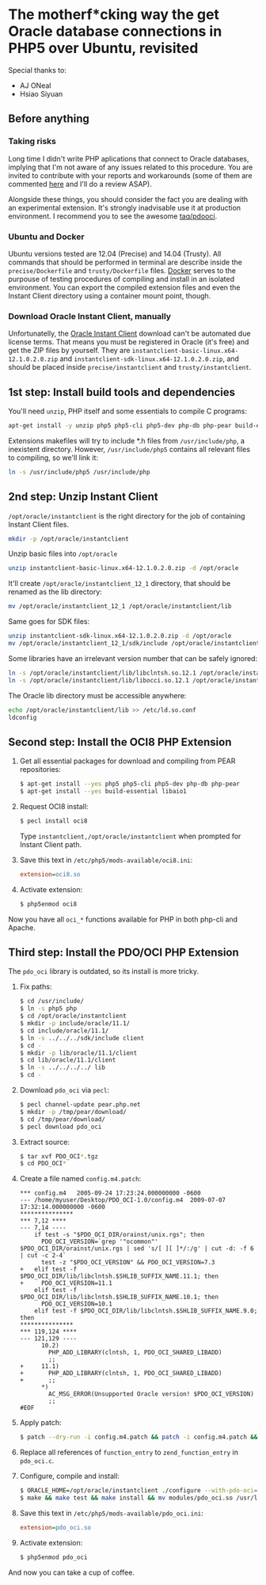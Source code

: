 # The motherf*cking way the get Oracle database connections in PHP5 over Ubuntu, revisited

Special thanks to:

* AJ ONeal
* Hsiao Siyuan

## Before anything

### Taking risks

Long time I didn't write PHP aplications that connect to Oracle databases, implying that I'm not aware of any issues
related to this procedure. You are invited to contribute with your reports and workarounds (some of them are commented
[here](https://gist.github.com/tassoevan/10392954) and I'll do a review ASAP).

Alongside these things, you should consider the fact you are dealing with an experimental extension. It's strongly
inadvisable use it at production environment. I recommend you to see the awesome
[taq/pdooci](https://github.com/taq/pdooci).

### Ubuntu and Docker

Ubuntu versions tested are 12.04 (Precise) and 14.04 (Trusty). All commands that should be performed in terminal are
describe inside the `precise/Dockerfile` and `trusty/Dockerfile` files. [Docker](https://www.docker.com/) serves to the
purpouse of testing procedures of compiling and install in an isolated environment. You can export the compiled
extension files and even the Instant Client directory using a container mount point, though.

### Download Oracle Instant Client, manually

Unfortunatelly, the [Oracle Instant Client](http://www.oracle.com/technetwork/database/features/instant-client/)
download can't be automated due license terms. That means you must be registered in Oracle (it's free) and get the ZIP
files by yourself. They are `instantclient-basic-linux.x64-12.1.0.2.0.zip` and
`instantclient-sdk-linux.x64-12.1.0.2.0.zip`, and should be placed inside `precise/instantclient` and
`trusty/instantclient`.

## 1st step: Install build tools and dependencies

You'll need `unzip`, PHP itself and some essentials to compile C programs:

```sh
apt-get install -y unzip php5 php5-cli php5-dev php-db php-pear build-essential libaio1 re2c
```

Extensions makefiles will try to include *.h files from `/usr/include/php`, a inexistent directory. However,
`/usr/include/php5` contains all relevant files to compiling, so we'll link it:

```sh
ln -s /usr/include/php5 /usr/include/php
```

## 2nd step: Unzip Instant Client

`/opt/oracle/instantclient` is the right directory for the job of containing Instant Client files.

```sh
mkdir -p /opt/oracle/instantclient
```

Unzip basic files into `/opt/oracle`

```sh
unzip instantclient-basic-linux.x64-12.1.0.2.0.zip -d /opt/oracle
```

It'll create `/opt/oracle/instantclient_12_1` directory, that should be renamed as the lib directory:

```sh
mv /opt/oracle/instantclient_12_1 /opt/oracle/instantclient/lib
```

Same goes for SDK files:

```sh
unzip instantclient-sdk-linux.x64-12.1.0.2.0.zip -d /opt/oracle
mv /opt/oracle/instantclient_12_1/sdk/include /opt/oracle/instantclient/include
```

Some libraries have an irrelevant version number that can be safely ignored:

```sh
ln -s /opt/oracle/instantclient/lib/libclntsh.so.12.1 /opt/oracle/instantclient/lib/libclntsh.so
ln -s /opt/oracle/instantclient/lib/libocci.so.12.1 /opt/oracle/instantclient/lib/libocci.so
```

The Oracle lib directory must be accessible anywhere:

```sh
echo /opt/oracle/instantclient/lib >> /etc/ld.so.conf
ldconfig
```

## Second step: Install the OCI8 PHP Extension

1. Get all essential packages for download and compiling from PEAR repositories:

    ```sh
    $ apt-get install --yes php5 php5-cli php5-dev php-db php-pear
    $ apt-get install --yes build-essential libaio1
    ```

2. Request OCI8 install:

    ```sh
    $ pecl install oci8
    ```
    Type `instantclient,/opt/oracle/instantclient` when prompted for Instant Client path.

3. Save this text in `/etc/php5/mods-available/oci8.ini`:

    ``` ini
    extension=oci8.so
    ```

4. Activate extension:

    ```sh
    $ php5enmod oci8
    ```

Now you have all `oci_*` functions available for PHP in both php-cli and Apache.

## Third step: Install the PDO/OCI PHP Extension

The `pdo_oci` library is outdated, so its install is more tricky.

1. Fix paths:

    ```sh
    $ cd /usr/include/
    $ ln -s php5 php
    $ cd /opt/oracle/instantclient
    $ mkdir -p include/oracle/11.1/
    $ cd include/oracle/11.1/
    $ ln -s ../../../sdk/include client
    $ cd -
    $ mkdir -p lib/oracle/11.1/client
    $ cd lib/oracle/11.1/client
    $ ln -s ../../../../ lib
    $ cd -
    ```

2. Download `pdo_oci` via `pecl`:

    ```sh
    $ pecl channel-update pear.php.net
    $ mkdir -p /tmp/pear/download/
    $ cd /tmp/pear/download/
    $ pecl download pdo_oci
    ```

3. Extract source:

    ```sh
    $ tar xvf PDO_OCI*.tgz
    $ cd PDO_OCI*
    ```

4. Create a file named `config.m4.patch`:

    ```
    *** config.m4	2005-09-24 17:23:24.000000000 -0600
    --- /home/myuser/Desktop/PDO_OCI-1.0/config.m4	2009-07-07 17:32:14.000000000 -0600
    ***************
    *** 7,12 ****
    --- 7,14 ----
        if test -s "$PDO_OCI_DIR/orainst/unix.rgs"; then
          PDO_OCI_VERSION=`grep '"ocommon"' $PDO_OCI_DIR/orainst/unix.rgs | sed 's/[ ][ ]*/:/g' | cut -d: -f 6 | cut -c 2-4`
          test -z "$PDO_OCI_VERSION" && PDO_OCI_VERSION=7.3
    +   elif test -f $PDO_OCI_DIR/lib/libclntsh.$SHLIB_SUFFIX_NAME.11.1; then
    +     PDO_OCI_VERSION=11.1
        elif test -f $PDO_OCI_DIR/lib/libclntsh.$SHLIB_SUFFIX_NAME.10.1; then
          PDO_OCI_VERSION=10.1
        elif test -f $PDO_OCI_DIR/lib/libclntsh.$SHLIB_SUFFIX_NAME.9.0; then
    ***************
    *** 119,124 ****
    --- 121,129 ----
          10.2)
            PHP_ADD_LIBRARY(clntsh, 1, PDO_OCI_SHARED_LIBADD)
            ;;
    +     11.1)
    +       PHP_ADD_LIBRARY(clntsh, 1, PDO_OCI_SHARED_LIBADD)
    +       ;;
          *)
            AC_MSG_ERROR(Unsupported Oracle version! $PDO_OCI_VERSION)
            ;;
    #EOF
    ```

5. Apply patch:

    ``` sh
    $ patch --dry-run -i config.m4.patch && patch -i config.m4.patch && phpize
    ```

6. Replace all references of `function_entry` to `zend_function_entry` in `pdo_oci.c`.

7. Configure, compile and install:

    ``` sh
    $ ORACLE_HOME=/opt/oracle/instantclient ./configure --with-pdo-oci=instantclient,/opt/oracle/instantclient,11.1
    $ make && make test && make install && mv modules/pdo_oci.so /usr/lib/php5/*+lfs/
    ```

8. Save this text in `/etc/php5/mods-available/pdo_oci.ini`:

    ``` ini
    extension=pdo_oci.so
    ```

9. Activate extension:

    ```sh
    $ php5enmod pdo_oci
    ```

And now you can take a cup of coffee.